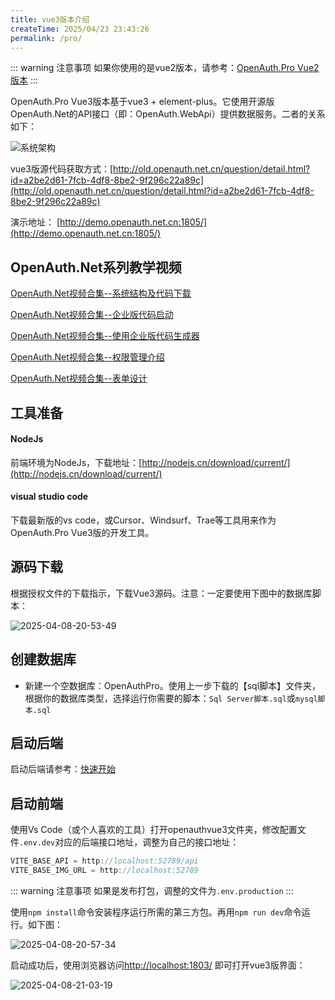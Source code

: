 ```yaml
---
title: vue3版本介绍
createTime: 2025/04/23 23:43:26
permalink: /pro/
---
```

::: warning 注意事项
如果你使用的是vue2版本，请参考：[OpenAuth.Pro Vue2版本](/vue2/)
:::

OpenAuth.Pro Vue3版本基于vue3 + element-plus。它使用开源版OpenAuth.Net的API接口（即：OpenAuth.WebApi）提供数据服务。二者的关系如下：

![系统架构](http://img.openauth.net.cn/系统架构.png)

vue3版源代码获取方式：[http://old.openauth.net.cn/question/detail.html?id=a2be2d61-7fcb-4df8-8be2-9f296c22a89c](http://old.openauth.net.cn/question/detail.html?id=a2be2d61-7fcb-4df8-8be2-9f296c22a89c)

演示地址： [http://demo.openauth.net.cn:1805/](http://demo.openauth.net.cn:1805/)

## OpenAuth.Net系列教学视频

[OpenAuth.Net视频合集--系统结构及代码下载](https://www.bilibili.com/video/BV1Z1421q7xU/)

[OpenAuth.Net视频合集--企业版代码启动](https://www.bilibili.com/video/BV1KSuQebEek/)

[OpenAuth.Net视频合集--使用企业版代码生成器](https://www.bilibili.com/video/BV1JCuyeaEFp/)

[OpenAuth.Net视频合集--权限管理介绍](https://www.bilibili.com/video/BV1M9KeejENf/)

[OpenAuth.Net视频合集--表单设计](https://www.bilibili.com/video/BV1dagEeFEVA/)


## 工具准备

#### NodeJs

前端环境为NodeJs，下载地址：[http://nodejs.cn/download/current/](http://nodejs.cn/download/current/)

#### visual studio code

下载最新版的vs code，或Cursor、Windsurf、Trae等工具用来作为OpenAuth.Pro Vue3版的开发工具。

## 源码下载

根据授权文件的下载指示，下载Vue3源码。注意：一定要使用下图中的数据库脚本：

![2025-04-08-20-53-49](http://img.openauth.net.cn/2025-04-08-20-53-49.png)

## 创建数据库

* 新建一个空数据库：OpenAuthPro。使用上一步下载的【sql脚本】文件夹，根据你的数据库类型，选择运行你需要的脚本：`Sql Server脚本.sql`或`mysql脚本.sql`

## 启动后端

启动后端请参考：[快速开始](/core/start.html)

## 启动前端

使用Vs Code（或个人喜欢的工具）打开openauthvue3文件夹，修改配置文件`.env.dev`对应的后端接口地址，调整为自己的接口地址：

```javascript
VITE_BASE_API = http://localhost:52789/api
VITE_BASE_IMG_URL = http://localhost:52789
```

::: warning 注意事项
如果是发布打包，调整的文件为`.env.production`
:::

使用`npm install`命令安装程序运行所需的第三方包。再用`npm run dev`命令运行。如下图：

![2025-04-08-20-57-34](http://img.openauth.net.cn/2025-04-08-20-57-34.png)

启动成功后，使用浏览器访问[http://localhost:1803/](http://localhost:1803/) 即可打开vue3版界面：

![2025-04-08-21-03-19](http://img.openauth.net.cn/2025-04-08-21-03-19.png)






